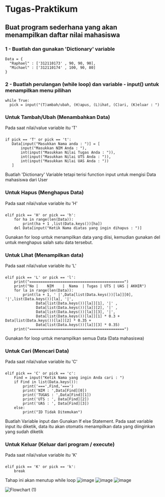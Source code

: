 # Tugas-Praktikum
## Buat program sederhana yang akan menampilkan daftar nilai mahasiswa

### 1 - Buatlah dan gunakan 'Dictionary' variable
    Data = {
      "Raphael" : ['312110173' , 90, 90, 90],
      "Michael" : ['312110174' , 100, 90, 80]
    }
### 2 - Buatlah perulangan (while loop) dan variable - input() untuk menampilkan menu pilihan
    while True:
      pick = input("(T)ambah/ubah, (H)apus, (L)ihat, (C)ari, (K)eluar : ")

### Untuk Tambah/Ubah (Menambahkan Data)
Pada saat nilai/value variable itu 'T'
###
    if pick == 'T' or pick == 't':
       Data[input("Masukkan Nama anda : ")] = [
           input("Masukkan NIM Anda : "),
           int(input("Masukkan Nilai Tugas Anda : ")),
           int(input("Masukkan Nilai UTS Anda : ")),
           int(input("Masukkan Nilai UAS Anda : "))
       ]
Buatlah 'Dictionary' Variable tetapi terisi function input untuk mengisi Data mahasiswa dari User
### Untuk Hapus (Menghapus Data)
Pada saat nilai/value variable itu 'H'
###
    elif pick == 'H' or pick == 'h':
        for ha in range(len(Data)):
            print(ha + 1 ,list(Data.keys())[ha])
        del Data[input("Ketik Nama diatas yang ingin dihapus : ")]
Gunakan for loop untuk menampilkan data yang diisi, kemudian gunakan del untuk menghapus salah satu data tersebut.

### Untuk Lihat (Menampilkan data)
Pada saat nilai/value variable itu 'L'
###
    elif pick == 'L' or pick == 'l':
        print("===========================================")
        print("No |    NIM    |  Nama  | Tugas | UTS | UAS | AKHIR")
        for la in range(len(Data)):
            print(la + 1, ' |',Data[list(Data.keys())[la]][0], '|',list(Data.keys())[la], '|',
                  Data[list(Data.keys())[la]][1], '|' ,
                  Data[list(Data.keys())[la]][2], '|' ,
                  Data[list(Data.keys())[la]][3], '|',
                  Data[list(Data.keys())[la]][1] * 0.3 + Data[list(Data.keys())[la]][2] * 0.35 +
                  Data[list(Data.keys())[la]][3] * 0.35)
        print("===========================================")
Gunakan for loop untuk menampilkan semua Data (Data mahasiswa)

### Untuk Cari (Mencari Data)
Pada saat nilai/value variable itu 'C'
###
    elif pick == 'C' or pick == 'c':
        Find = input("Ketik Nama yang ingin Anda cari : ")
        if Find in list(Data.keys()):
            print('===',Find,'===')
            print('NIM : ',Data[Find][0])
            print('TUGAS : ',Data[Find][1])
            print('UTS : ', Data[Find][2])
            print('UAS : ', Data[Find][3])
        else:
            print("ID Tidak Ditemukan")
Buatlah Variable input dan Gunakan If else Statement. Pada saat variable input itu diketik, data itu akan otomatis menampilkan data yang diinginkan yang sudah diketik

### Untuk Keluar (Keluar dari program / execute)
Pada saat nilai/value variable itu 'K'
###
    elif pick == 'K' or pick == 'k':
        break
Tahap ini akan menutup while loop
![image](https://user-images.githubusercontent.com/61907877/144781279-1c199218-664f-4a30-9bda-2722aef5d268.png)
![image](https://user-images.githubusercontent.com/61907877/144780880-3c514b51-03ce-452a-9864-e1a3fc27d181.png)
![image](https://user-images.githubusercontent.com/61907877/144780940-679f7fb9-c5cb-49f1-a152-6c8d24761678.png)

![Flowchart (1)](https://user-images.githubusercontent.com/61907877/144780991-5058be74-f162-4e31-8365-f6b53c1ab586.png)

